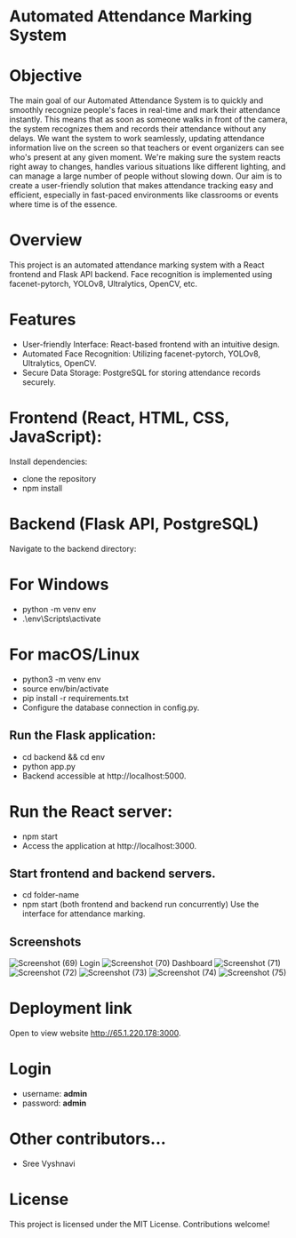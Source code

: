 # Automated Attendance Marking System
# Objective
The main goal of our Automated Attendance System is to quickly and smoothly recognize people's faces in real-time and mark their attendance instantly. This means that as soon as someone walks in front of the camera, the system recognizes them and records their attendance without any delays. We want the system to work seamlessly, updating attendance information live on the screen so that teachers or event organizers can see who's present at any given moment. We're making sure the system reacts right away to changes, handles various situations like different lighting, and can manage a large number of people without slowing down. Our aim is to create a user-friendly solution that makes attendance tracking easy and efficient, especially in fast-paced environments like classrooms or events where time is of the essence.
# Overview
  This project is an automated attendance marking system with a React frontend and Flask API backend. Face recognition is implemented using facenet-pytorch, YOLOv8, Ultralytics, OpenCV, etc.

# Features
- User-friendly Interface:
React-based frontend with an intuitive design.
- Automated Face Recognition: 
Utilizing facenet-pytorch, YOLOv8, Ultralytics, OpenCV.
- Secure Data Storage:
PostgreSQL for storing attendance records securely.

# Frontend (React, HTML, CSS, JavaScript):
Install dependencies:
- clone the repository
- npm install
# Backend (Flask API, PostgreSQL)
Navigate to the backend directory:
#  For Windows
- python -m venv env
- .\env\Scripts\activate
# For macOS/Linux
- python3 -m venv env
- source env/bin/activate
- pip install -r requirements.txt
- Configure the database connection in config.py.
## Run the Flask application:
- cd backend && cd env
- python app.py
- Backend accessible at http://localhost:5000.
# Run the React server:
- npm start
- Access the application at http://localhost:3000.
## Start frontend and backend servers.
- cd folder-name
- npm start (both frontend and backend run concurrently)
Use the interface for attendance marking.
## Screenshots
![Screenshot (69)](https://github.com/bhargavasai9999/Automated-Attendance-Marking-System-from-CCTV/assets/85823759/23bd1e16-0574-494e-9056-3fd80c4db04e)
                                Login
![Screenshot (70)](https://github.com/bhargavasai9999/Automated-Attendance-Marking-System-from-CCTV/assets/85823759/f948fdfa-42ff-4da8-a5d8-47040011e8c7)
                              Dashboard
![Screenshot (71)](https://github.com/bhargavasai9999/Automated-Attendance-Marking-System-from-CCTV/assets/85823759/2626c3da-6fad-4fa3-ad5f-4835627fdde5)
![Screenshot (72)](https://github.com/bhargavasai9999/Automated-Attendance-Marking-System-from-CCTV/assets/85823759/1e8a189e-9ce7-4e1d-96d4-d2aa770383a0)
![Screenshot (73)](https://github.com/bhargavasai9999/Automated-Attendance-Marking-System-from-CCTV/assets/85823759/8389d143-d7f6-4ff8-bc3f-e1b32e388d66)
![Screenshot (74)](https://github.com/bhargavasai9999/Automated-Attendance-Marking-System-from-CCTV/assets/85823759/8868b2f8-b428-4cdd-9753-ae52dc10b005)
![Screenshot (75)](https://github.com/bhargavasai9999/Automated-Attendance-Marking-System-from-CCTV/assets/85823759/9692e306-1ad1-4500-8d01-ad498fa987e6)

# Deployment link
Open to view website http://65.1.220.178:3000.
# Login
- username: **admin**
- password: **admin**


# Other contributors...
- Sree Vyshnavi
# License
This project is licensed under the MIT License. Contributions welcome!
